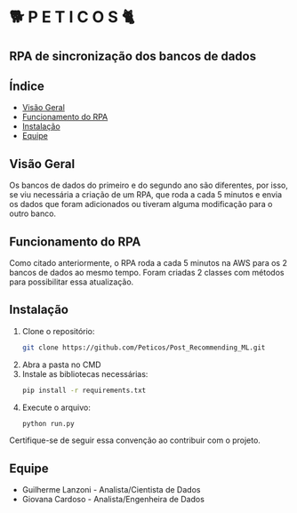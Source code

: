 # 🐕   P E T I C O S   🐈
## RPA de sincronização dos bancos de dados

## Índice
- [Visão Geral](#visão-geral)
- [Funcionamento do RPA](#funcionamento-do-rpa)
- [Instalação](#instalação)
- [Equipe](#equipe)

## Visão Geral
Os bancos de dados do primeiro e do segundo ano são diferentes, por isso, se viu necessária a criação de um RPA, que roda a cada 5 minutos e envia os dados que foram adicionados ou tiveram alguma modificação para o outro banco.

## Funcionamento do RPA
Como citado anteriormente, o RPA roda a cada 5 minutos na AWS para os 2 bancos de dados ao mesmo tempo. Foram criadas 2 classes com métodos para possibilitar essa atualização.

## Instalação
1. Clone o repositório:
   ```bash
   git clone https://github.com/Peticos/Post_Recommending_ML.git
2. Abra a pasta no CMD
3. Instale as bibliotecas necessárias:
   ```bash
   pip install -r requirements.txt
4. Execute o arquivo:
   ```bash
   python run.py

Certifique-se de seguir essa convenção ao contribuir com o projeto.

## Equipe
- Guilherme Lanzoni - Analista/Cientista de Dados
- Giovana Cardoso - Analista/Engenheira de Dados